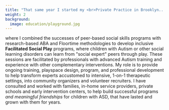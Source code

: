 ```yaml
---
title: "That same year I started my <br>Private Practice in Brooklyn..."
weight: 2
background:
  image: education/playground.jpg
---
```

where I combined the successes of peer-based social skills programs with research-based ABA and Floortime methodologies to develop inclusive <b>Facilitated Social Play</b> programs, where children with Autism or other social learning disorders can learn from "social expert" peers through play. These sessions are facilitated by professionals with advanced Autism training and experience with other complementary interventions. My role is to provide ongoing training, playspace design, program, and professional development to help transform experts accustomed to intensive, 1-on-1 therapeutic settings, into community organizers and volunteer recruiters. I have consulted and worked with families, in-home service providers, private schools and early intervention centers, to help build successful programs <i>and meaningful friendships</i> for children with ASD, that have lasted and grown with them for years.
